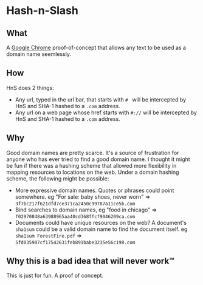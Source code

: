 Hash-n-Slash
============

What
----
A [Google Chrome](http://google.com/chrome) proof-of-concept that allows any text to be used as a domain name seemlessly.

How
---
HnS does 2 things:
  * Any url, typed in the url bar, that starts with `# ` will be intercepted by HnS and SHA-1 hashed to a `.com` address.
  * Any url on a web page whose href starts with `#://` will be intercepted by HnS and SHA-1 hashed to a `.com` address.

Why
---
Good domain names are pretty scarce.  It's a source of frustration for anyone who has ever tried to find a good domain name.  I thought it might be fun if there was a hashing scheme that allowed more flexibility in mapping resources to locations on the web.  Under a domain hashing scheme, the following might be possible:
* More expressive domain names.  Quotes or phrases could point somewhere.  eg "For sale: baby shoes, never worn" => `3f7bc217f621dfd7ce371ca2450c99787a11ce5b.com`
* Bind searches to domain names, eg "food in chicago" => `f02970848a63988965aa40cd368ffcf9046209ca.com`
* Documents could have unique resources on the web?  A document's `sha1sum` could be a valid domain name to find the document itself.  eg `sha1sum ForestFire.pdf` => `5fd035907cf17542631feb891babe3235e56c198.com`


Why this is a bad idea that will never work™
--------------------------------------------
This is just for fun.  A proof of concept.
